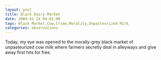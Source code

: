 ```yaml
---
layout: post
title: Black Dairy Market
date: 2009-01-24 04:01:00
tags: Black Market,Cow,Crime,Morality,Unpasteurized Milk
categories: observations
---
```


Today, my eye was opened to the morally-grey black market of unpasteurized cow
milk where farmers secretly deal in alleyways and give away first hits for
free.





